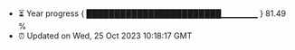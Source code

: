 - ⏳ Year progress { ████████████████████████▁▁▁▁▁▁ } 81.49 %
- ⏰ Updated on Wed, 25 Oct 2023 10:18:17 GMT

